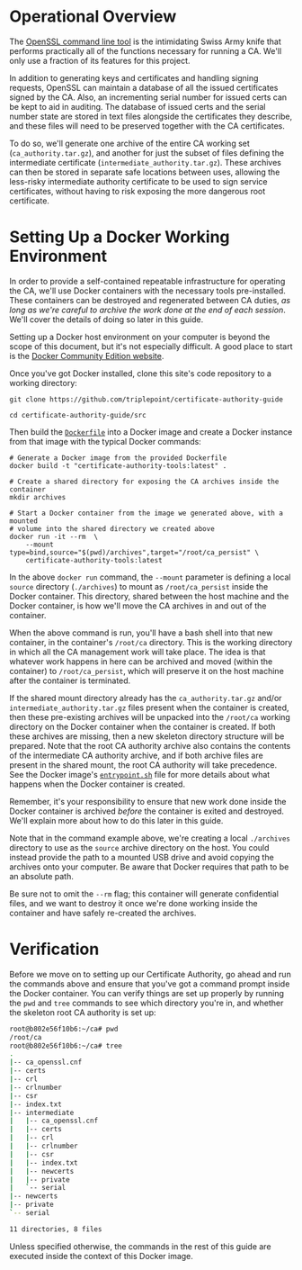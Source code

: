 # Operational Overview
The [OpenSSL command line tool](https://www.openssl.org/docs/man1.1.0/apps/openssl.html) is the intimidating Swiss Army knife that performs practically all of the functions necessary for running a CA.  We'll only use a fraction of its features for this project.

In addition to generating keys and certificates and handling signing requests, OpenSSL can maintain a database of all the issued certificates signed by the CA.  Also, an incrementing serial number for issued certs can be kept to aid in auditing.  The database of issued certs and the serial number state are stored in text files alongside the certificates they describe, and these files will need to be preserved together with the CA certificates.

To do so, we'll generate one archive of the entire CA working set (`ca_authority.tar.gz`), and another for just the subset of files defining the intermediate certificate (`intermediate_authority.tar.gz`).  These archives can then be stored in separate safe locations between uses, allowing the less-risky intermediate authority certificate to be used to sign service certificates, without having to risk exposing the more dangerous root certificate.

# Setting Up a Docker Working Environment
In order to provide a self-contained repeatable infrastructure for operating the CA, we'll use Docker containers with the necessary tools pre-installed.  These containers can be destroyed and regenerated between CA duties, *as long as we're careful to archive the work done at the end of each session*.  We'll cover the details of doing so later in this guide.

Setting up a Docker host environment on your computer is beyond the scope of this document, but it's not especially difficult.  A good place to start is the [Docker Community Edition website](https://www.docker.com/community-edition).

Once you've got Docker installed, clone this site's code repository to a working directory:
``` shell
git clone https://github.com/triplepoint/certificate-authority-guide

cd certificate-authority-guide/src
```

Then build the [`Dockerfile`](https://github.com/triplepoint/certificate-authority-guide/blob/master/src/Dockerfile) into a Docker image and create a Docker instance from that image with the typical Docker commands:
``` shell
# Generate a Docker image from the provided Dockerfile
docker build -t "certificate-authority-tools:latest" .

# Create a shared directory for exposing the CA archives inside the container
mkdir archives

# Start a Docker container from the image we generated above, with a mounted
# volume into the shared directory we created above
docker run -it --rm  \
    --mount type=bind,source="$(pwd)/archives",target="/root/ca_persist" \
    certificate-authority-tools:latest
```

In the above `docker run` command, the `--mount` parameter is defining a local `source` directory (`./archives`) to mount as `/root/ca_persist` inside the Docker container.  This directory, shared between the host machine and the Docker container, is how we'll move the CA archives in and out of the container.

When the above command is run, you'll have a bash shell into that new container, in the container's `/root/ca` directory.  This is the working directory in which all the CA management work will take place.  The idea is that whatever work happens in here can be archived and moved (within the container) to `/root/ca_persist`, which will preserve it on the host machine after the container is terminated.

If the shared mount directory already has the `ca_authority.tar.gz` and/or `intermediate_authority.tar.gz` files present when the container is created, then these pre-existing archives will be unpacked into the `/root/ca` working directory on the Docker container when the container is created.  If both these archives are missing, then a new skeleton directory structure will be prepared.  Note that the root CA authority archive also contains the contents of the intermediate CA authority archive, and if both archive files are present in the shared mount, the root CA authority will take precedence.  See the Docker image's [`entrypoint.sh`](https://github.com/triplepoint/certificate-authority-guide/blob/master/src/scripts/entrypoint.sh) file for more details about what happens when the Docker container is created.

Remember, it's your responsibility to ensure that new work done inside the Docker container is archived _before_ the container is exited and destroyed.  We'll explain more about how to do this later in this guide.

Note that in the command example above, we're creating a local `./archives` directory to use as the `source` archive directory on the host.  You could instead provide the path to a mounted USB drive and avoid copying the archives onto your computer.  Be aware that Docker requires that path to be an absolute path.

Be sure not to omit the `--rm` flag; this container will generate confidential files, and we want to destroy it once we're done working inside the container and have safely re-created the archives.

# Verification
Before we move on to setting up our Certificate Authority, go ahead and run the commands above and ensure that you've got a command prompt inside the Docker container.  You can verify things are set up properly by running the `pwd` and `tree` commands to see which directory you're in, and whether the skeleton root CA authority is set up:

``` bash
root@b802e56f10b6:~/ca# pwd
/root/ca
root@b802e56f10b6:~/ca# tree
.
|-- ca_openssl.cnf
|-- certs
|-- crl
|-- crlnumber
|-- csr
|-- index.txt
|-- intermediate
|   |-- ca_openssl.cnf
|   |-- certs
|   |-- crl
|   |-- crlnumber
|   |-- csr
|   |-- index.txt
|   |-- newcerts
|   |-- private
|   `-- serial
|-- newcerts
|-- private
`-- serial

11 directories, 8 files
```

Unless specified otherwise, the commands in the rest of this guide are executed inside the context of this Docker image.
